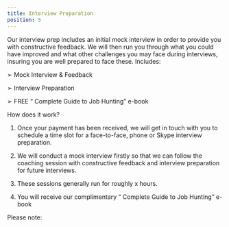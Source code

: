 ```yaml
---
title: Interview Preparation
position: 5
---
```

Our interview prep includes an initial mock interview in order to provide you with constructive feedback. We will then run you through what you could have improved and what other challenges you may face during interviews, insuring you are well prepared to face these. Includes:

➢	Mock Interview & Feedback

➢	Interview Preparation

➢	FREE “ Complete Guide to Job Hunting” e-book




How does it work?


1.	Once your payment has been received, we will get in touch with you to schedule a time slot for a face-to-face, phone or Skype interview preparation. 

2.	We will conduct a mock interview firstly so that we can follow the coaching session with constructive feedback and interview preparation for future interviews.

3.	These sessions generally run for roughly x hours. 

4.	You will receive our complimentary “ Complete Guide to Job Hunting” e-book


Please note:
